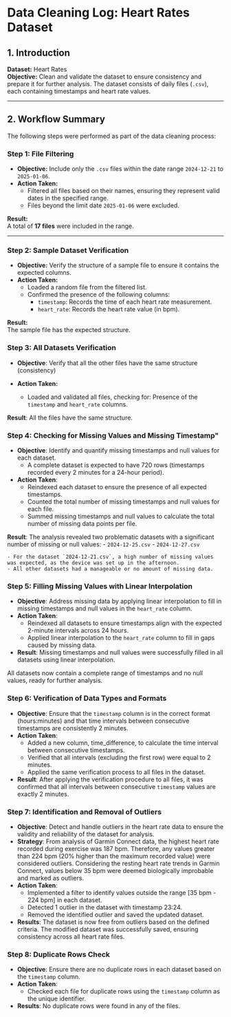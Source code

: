 # Data Cleaning Log: Heart Rates Dataset

## 1. Introduction
**Dataset:** Heart Rates  
**Objective:** Clean and validate the dataset to ensure consistency and prepare it for further analysis. The dataset consists of daily files (`.csv`), each containing timestamps and heart rate values.

---

## 2. Workflow Summary
The following steps were performed as part of the data cleaning process:

### **Step 1: File Filtering**
- **Objective:** Include only the `.csv` files within the date range `2024-12-21` to `2025-01-06`.
- **Action Taken:**  
  - Filtered all files based on their names, ensuring they represent valid dates in the specified range.  
  - Files beyond the limit date `2025-01-06` were excluded.  

**Result:**  
A total of **17 files** were included in the range.  

---

### **Step 2: Sample Dataset Verification**
- **Objective:** Verify the structure of a sample file to ensure it contains the expected columns.  
- **Action Taken:**  
  - Loaded a random file from the filtered list.
  - Confirmed the presence of the following columns:
    - `timestamp`: Records the time of each heart rate measurement.
    - `heart_rate`: Records the heart rate value (in bpm).

**Result:**  
The sample file has the expected structure.

### **Step 3: All Datasets Verification**
- **Objective**: Verify that all the other files have the same structure (consistency)

- **Action Taken:**  
  - Loaded and validated all files, checking for: Presence of the `timestamp` and `heart_rate` columns.  

**Result**:
All the files have the same structure.

### **Step 4: Checking for Missing Values and Missing Timestamp"**
- **Objective**: Identify and quantify missing timestamps and null values for each dataset.
   - A complete dataset is expected to have 720 rows (timestamps recorded every 2 minutes for a 24-hour period).
- **Action Taken**:
   - Reindexed each dataset to ensure the presence of all expected timestamps.
   - Counted the total number of missing timestamps and null values for each file.
   - Summed missing timestamps and null values to calculate the total number of missing data points per file.

**Result**:
The analysis revealed two problematic datasets with a significant number of missing or null values:
    - `2024-12-25.csv`
    - `2024-12-27.csv`
    
    - For the dataset `2024-12-21.csv`, a high number of missing values was expected, as the device was set up in the afternoon.
    - All other datasets had a manageable or no amount of missing data.

### **Step 5: Filling Missing Values with Linear Interpolation**
- **Objective**: Address missing data by applying linear interpolation to fill in missing timestamps and null values in the `heart_rate` column.
- **Action Taken**:
     - Reindexed all datasets to ensure timestamps align with the expected 2-minute intervals across 24 hours.
     - Applied linear interpolation to the `heart_rate` column to fill in gaps caused by missing data.
- **Result**: Missing timestamps and null values were successfully filled in all datasets using linear interpolation.

All datasets now contain a complete range of timestamps and no null values, ready for further analysis.

### **Step 6: Verification of Data Types and Formats**
- **Objective**: Ensure that the `timestamp` column is in the correct format (hours:minutes) and that time intervals between
consecutive timestamps are consistently 2 minutes.
- **Action Taken**:
    - Added a new column, time_difference, to calculate the time interval between consecutive timestamps.
    - Verified that all intervals (excluding the first row) were equal to 2 minutes.
    - Applied the same verification process to all files in the dataset.
- **Result**: After applying the verification procedure to all files, it was confirmed that all intervals between
consecutive `timestamp` values are exactly 2 minutes.

### **Step 7: Identification and Removal of Outliers**
- **Objective**: Detect and handle outliers in the heart rate data to ensure the validity and reliability of the dataset for analysis.
- **Strategy**:  From analysis of Garmin Connect data, the highest heart rate recorded during exercise was 187 bpm. Therefore, any values greater than 224 bpm (20% higher than the maximum recorded value) were considered outliers. Considering the resting heart rate trends in Garmin Connect, values below 35 bpm were deemed biologically improbable and marked as outliers.
- **Action Taken**: 
    - Implemented a filter to identify values outside the range [35 bpm - 224 bpm] in each dataset.
    - Detected 1 outlier in the dataset with timestamp 23:24.
    - Removed the identified outlier and saved the updated dataset.
- **Results**: The dataset is now free from outliers based on the defined criteria. The modified dataset was successfully saved, ensuring consistency across all heart rate files.

### **Step 8: Duplicate Rows Check**
- **Objective**: Ensure there are no duplicate rows in each dataset based on the `timestamp` column.
- **Action Taken**: 
    - Checked each file for duplicate rows using the `timestamp` column as the unique identifier.
- **Results**: No duplicate rows were found in any of the files.